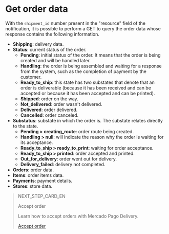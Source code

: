 # Get order data

With the `shipment_id` number present in the "resource" field of the notification, it is possible to perform a GET to query the order data whose response contains the following information.

* **Shipping**: delivery data.
* **Status**: current status of the order.
  * **Pending**: initial status of the order. It means that the order is being created and will be handled later.
  * **Handling**: the order is being assembled and waiting for a response from the system, such as the completion of payment by the customer.
  * **Ready_to_ship**: this state has two substates that denote that an order is deliverable (because it has been received and can be accepted or because it has been accepted and can be printed).
  * **Shipped**: order on the way.
  * **Not_delivered**: order wasn't delivered.
  * **Delivered**: order delivered.
  * **Cancelled**: order canceled.
* **Substatus**: substate in which the order is. The substate relates directly to the state.
  * **Pending > creating_route**: order route being created.
  * **Handling > null**: will indicate the reason why the order is waiting for its acceptance.
  * **Ready_to_ship > ready_to_print**: waiting for order acceptance.
  * **Ready_to_ship > printed**: order accepted and printed.
  * **Out_for_delivery**: order went out for delivery. 
  * **Delivery_failed**: delivery not completed.
* **Orders**: order data.
* **Items**: order items data.
* **Payments**: payment details.
* **Stores**: store data.

> NEXT_STEP_CARD_EN
>
> Accept order
>
> Learn how to accept orders with Mercado Pago Delivery.
>
>[Accept order](https://www.mercadopago[FAKER][URL][DOMAIN]/developers/en/guides/mp-delivery/accept-order)
